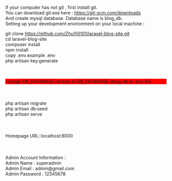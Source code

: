 
If your computer has not git , first install git.<br>
You can download git.exe here : https://git-scm.com/downloads<br>
And create mysql database. Database name is blog_db.<br>
Setting up your development environment on your local machine :<br>


git clone https://github.com/ZhuYi0101/laravel-blog-site.git<br>
cd laravel-blog-site<br>
composer install<br>
npm install<br>
copy .env.example .env<br>
php artisan key:generate<br>
<br>
<br>
<div style="background-color:red;">change DB_DATABASE=laravel to DB_DATABASE=blog_db in .env file</div><br>
<br>
<br>
php artisan migrate<br>
php artisan db:seed<br>
php artisan serve<br>
<br>
<br>
<br>
Homepage URL::localhost:8000<br>
<br>
<br>
<br>
Admin Account Information : <br>
	                    Admin Name : superadmin<br>
	                    Admin Email : admin@gmail.com<br>
	                    Admin Password : 12345678<br>
